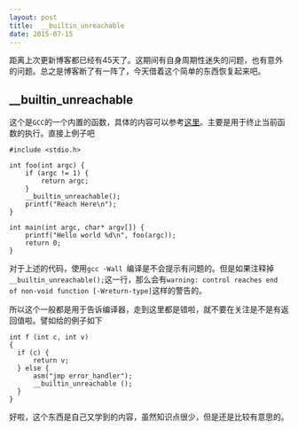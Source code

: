 ```yaml
---
layout: post
title:  __builtin_unreachable
date: 2015-07-15
---
```


距离上次更新博客都已经有45天了。这期间有自身周期性迷失的问题，也有意外的问题。总之是博客断了有一阵了，今天借着这个简单的东西恢复起来吧。

## __builtin_unreachable

这个是`GCC`的一个内置的函数，具体的内容可以参考[这里](https://gcc.gnu.org/onlinedocs/gcc/Other-Builtins.html)。主要是用于终止当前函数的执行。直接上例子吧

	#include <stdio.h>
	
	int foo(int argc) {
	    if (argc != 1) {
	        return argc;
	    }
	    __builtin_unreachable();
	    printf("Reach Here\n");
	}
	
	int main(int argc, char* argv[]) {
	    printf("Hello world %d\n", foo(argc));
	    return 0;
	}
	
对于上述的代码，使用`gcc -Wall `编译是不会提示有问题的。但是如果注释掉`__builtin_unreachable();`这一行，那么会有`warning: control reaches end of non-void function [-Wreturn-type]`这样的警告的。

所以这个一般都是用于告诉编译器，走到这里都是错啦，就不要在关注是不是有返回值啦。譬如给的例子如下

	int f (int c, int v)
    {
      if (c) {
          return v;
      } else {
          asm("jmp error_handler");
          __builtin_unreachable ();
      }
    }

好啦，这个东西是自己又学到的内容，虽然知识点很少，但是还是比较有意思的。





